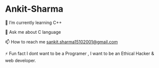 # Ankit-Sharma

🌱 I’m currently learning C++

💬 Ask me about C language

📫 How to reach me sankit.sharma15102001@gmail.com

⚡ Fun fact I dont want to be a Programer , I want to be an Ethical Hacker & web developer.
